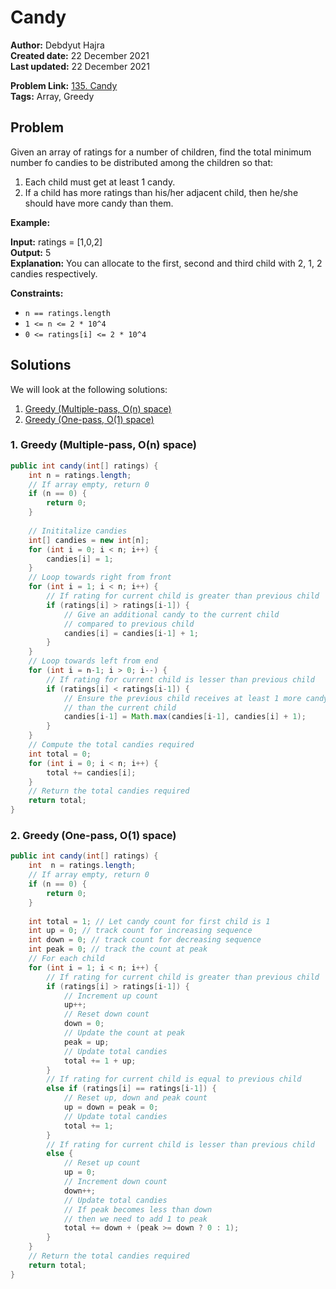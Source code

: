 # Candy
**Author:** Debdyut Hajra </br>
**Created date:** 22 December 2021 </br>
**Last updated:** 22 December 2021 </br>

**Problem Link:** [135. Candy](https://leetcode.com/problems/candy/) </br>
**Tags:** Array, Greedy

## Problem

Given an array of ratings for a number of children, find the total minimum number fo candies to be distributed among the children so that:
1) Each child must get at least 1 candy.
2) If a child has more ratings than his/her adjacent child, then he/she should have more candy than them.

**Example:**

**Input:** ratings = [1,0,2] </br>
**Output:** 5 </br>
**Explanation:** You can allocate to the first, second and third child with 2, 1, 2 candies respectively. </br>

**Constraints:**

- `n == ratings.length`
- `1 <= n <= 2 * 10^4`
- `0 <= ratings[i] <= 2 * 10^4`

## Solutions

We will look at the following solutions:
1. [Greedy (Multiple-pass, O(n) space)](#1-greedy-multiple-pass-O-n-space)
2. [Greedy (One-pass, O(1) space)](#2-greedy-one-pass-O-1-space)

### 1. Greedy (Multiple-pass, O(n) space)

```java
public int candy(int[] ratings) {        
    int n = ratings.length;
    // If array empty, return 0
    if (n == 0) {
        return 0;
    }
    
    // Inititalize candies
    int[] candies = new int[n];    
    for (int i = 0; i < n; i++) {
        candies[i] = 1;
    }
    // Loop towards right from front
    for (int i = 1; i < n; i++) {
        // If rating for current child is greater than previous child        
        if (ratings[i] > ratings[i-1]) {                
            // Give an additional candy to the current child
            // compared to previous child
            candies[i] = candies[i-1] + 1;    
        }
    }
    // Loop towards left from end
    for (int i = n-1; i > 0; i--) {
        // If rating for current child is lesser than previous child 
        if (ratings[i] < ratings[i-1]) {
            // Ensure the previous child receives at least 1 more candy
            // than the current child
            candies[i-1] = Math.max(candies[i-1], candies[i] + 1);
        }
    }
    // Compute the total candies required
    int total = 0;
    for (int i = 0; i < n; i++) {
        total += candies[i];
    }
    // Return the total candies required
    return total;
}
```

### 2. Greedy (One-pass, O(1) space)

```java
public int candy(int[] ratings) {
    int  n = ratings.length;
    // If array empty, return 0
    if (n == 0) {
        return 0;
    }
    
    int total = 1; // Let candy count for first child is 1
    int up = 0; // track count for increasing sequence 
    int down = 0; // track count for decreasing sequence
    int peak = 0; // track the count at peak
    // For each child
    for (int i = 1; i < n; i++) {
        // If rating for current child is greater than previous child  
        if (ratings[i] > ratings[i-1]) {
            // Increment up count
            up++;
            // Reset down count                
            down = 0;
            // Update the count at peak
            peak = up;
            // Update total candies                
            total += 1 + up;
        } 
        // If rating for current child is equal to previous child  
        else if (ratings[i] == ratings[i-1]) {
            // Reset up, down and peak count
            up = down = peak = 0;
            // Update total candies
            total += 1;
        }
        // If rating for current child is lesser than previous child 
        else {
            // Reset up count
            up = 0;
            // Increment down count
            down++;
            // Update total candies
            // If peak becomes less than down
            // then we need to add 1 to peak    
            total += down + (peak >= down ? 0 : 1);
        }
    }
    // Return the total candies required
    return total;
}
```